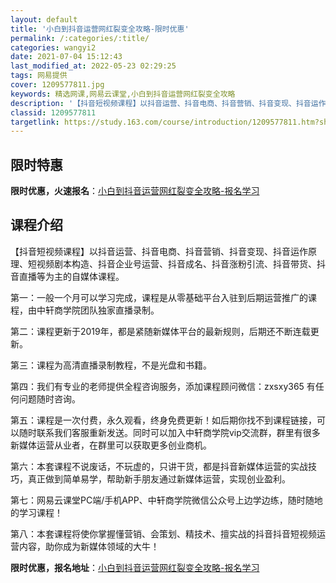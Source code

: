 ```yaml
---
layout: default
title: '小白到抖音运营网红裂变全攻略-限时优惠'
permalink: /:categories/:title/
categories: wangyi2
date: 2021-07-04 15:12:43
last_modified_at: 2022-05-23 02:29:25
tags: 网易提供
cover: 1209577811.jpg
keywords: 精选网课,网易云课堂,小白到抖音运营网红裂变全攻略
description: '【抖音短视频课程】以抖音运营、抖音电商、抖音营销、抖音变现、抖音运作原理、短视频剧本构造、抖音企业号运营、抖音成名、抖音'
classid: 1209577811
targetlink: https://study.163.com/course/introduction/1209577811.htm?share=1&shareId=1025206652&utm_campaign=share&utm_medium=iphoneShare&utm_source=&utm_u=1025206652
---
```


## 限时特惠

**限时优惠，火速报名**：[小白到抖音运营网红裂变全攻略-报名学习](https://study.163.com/course/introduction/1209577811.htm?share=1&shareId=1025206652&utm_campaign=share&utm_medium=iphoneShare&utm_source=&utm_u=1025206652)

## 课程介绍

【抖音短视频课程】以抖音运营、抖音电商、抖音营销、抖音变现、抖音运作原理、短视频剧本构造、抖音企业号运营、抖音成名、抖音涨粉引流、抖音带货、抖音直播等为主的自媒体课程。

第一：一般一个月可以学习完成，课程是从零基础平台入驻到后期运营推广的课程，由中轩商学院团队独家直播录制。

第二：课程更新于2019年，都是紧随新媒体平台的最新规则，后期还不断连载更新。

第三：课程为高清直播录制教程，不是光盘和书籍。

第四：我们有专业的老师提供全程咨询服务，添加课程顾问微信：zxsxy365 有任何问题随时咨询。

第五：课程是一次付费，永久观看，终身免费更新！如后期你找不到课程链接，可以随时联系我们客服重新发送。同时可以加入中轩商学院vip交流群，群里有很多新媒体运营从业者，在群里可以获取更多创业商机。

第六：本套课程不说废话，不玩虚的，只讲干货，都是抖音新媒体运营的实战技巧，真正做到简单易学，帮助新手朋友通过新媒体运营，实现创业盈利。

第七：网易云课堂PC端/手机APP、中轩商学院微信公众号上边学边练，随时随地的学习课程！

第八：本套课程将使你掌握懂营销、会策划、精技术、擅实战的抖音抖音短视频运营内容，助你成为新媒体领域的大牛！

**限时优惠，报名地址**：[小白到抖音运营网红裂变全攻略-报名学习](https://study.163.com/course/introduction/1209577811.htm?share=1&shareId=1025206652&utm_campaign=share&utm_medium=iphoneShare&utm_source=&utm_u=1025206652)

